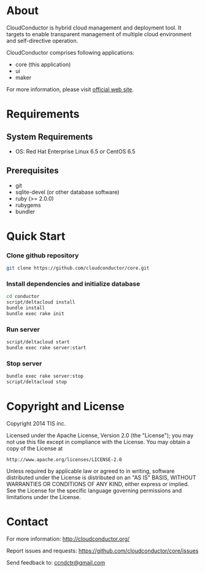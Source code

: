 About
=====

CloudConductor is hybrid cloud management and deployment tool.
It targets to enable transparent management of multiple cloud environment
and self-directive operation.

CloudConductor comprises following applications:

- core (this application)
- ui
- maker

For more information, please visit [official web site](http://cloudconductor.org/).


Requirements
============

System Requirements
-------------------

- OS: Red Hat Enterprise Linux 6.5 or CentOS 6.5

Prerequisites
-------------

- git
- sqlite-devel (or other database software)
- ruby (>= 2.0.0)
- rubygems
- bundler


Quick Start
===========

### Clone github repository

```bash
git clone https://github.com/cloudconductor/core.git
```

### Install dependencies and initialize database

```bash
cd conductor
script/deltacloud install
bundle install
bundle exec rake init
```

### Run server

```bash
script/deltacloud start
bundle exec rake server:start
```

### Stop server

```bash
bundle exec rake server:stop
script/deltacloud stop
```


Copyright and License
=====================

Copyright 2014 TIS inc.

Licensed under the Apache License, Version 2.0 (the "License");
you may not use this file except in compliance with the License.
You may obtain a copy of the License at

    http://www.apache.org/licenses/LICENSE-2.0

Unless required by applicable law or agreed to in writing, software
distributed under the License is distributed on an "AS IS" BASIS,
WITHOUT WARRANTIES OR CONDITIONS OF ANY KIND, either express or implied.
See the License for the specific language governing permissions and
limitations under the License.


Contact
=======

For more information: <http://cloudconductor.org/>

Report issues and requests: <https://github.com/cloudconductor/core/issues>

Send feedback to: <ccndctr@gmail.com>
